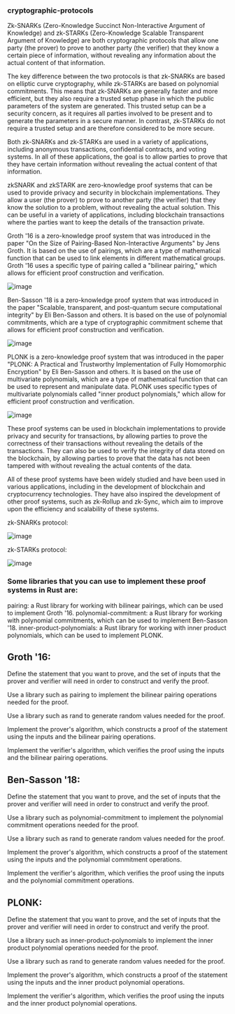 ### cryptographic-protocols


Zk-SNARKs (Zero-Knowledge Succinct Non-Interactive Argument of Knowledge) and zk-STARKs (Zero-Knowledge Scalable Transparent Argument of Knowledge) are both cryptographic protocols that allow one party (the prover) to prove to another party (the verifier) that they know a certain piece of information, without revealing any information about the actual content of that information.

The key difference between the two protocols is that zk-SNARKs are based on elliptic curve cryptography, while zk-STARKs are based on polynomial commitments. This means that zk-SNARKs are generally faster and more efficient, but they also require a trusted setup phase in which the public parameters of the system are generated. This trusted setup can be a security concern, as it requires all parties involved to be present and to generate the parameters in a secure manner. In contrast, zk-STARKs do not require a trusted setup and are therefore considered to be more secure.

Both zk-SNARKs and zk-STARKs are used in a variety of applications, including anonymous transactions, confidential contracts, and voting systems. In all of these applications, the goal is to allow parties to prove that they have certain information without revealing the actual content of that information.

zkSNARK and zkSTARK are zero-knowledge proof systems that can be used to provide privacy and security in blockchain implementations. They allow a user (the prover) to prove to another party (the verifier) that they know the solution to a problem, without revealing the actual solution. This can be useful in a variety of applications, including blockchain transactions where the parties want to keep the details of the transaction private.

Groth '16 is a zero-knowledge proof system that was introduced in the paper "On the Size of Pairing-Based Non-Interactive Arguments" by Jens Groth. It is based on the use of pairings, which are a type of mathematical function that can be used to link elements in different mathematical groups. Groth '16 uses a specific type of pairing called a "bilinear pairing," which allows for efficient proof construction and verification.

![image](https://user-images.githubusercontent.com/117555665/208240870-9a32b167-c201-4951-8a6f-b626af2aabc5.png)


Ben-Sasson '18 is a zero-knowledge proof system that was introduced in the paper "Scalable, transparent, and post-quantum secure computational integrity" by Eli Ben-Sasson and others. It is based on the use of polynomial commitments, which are a type of cryptographic commitment scheme that allows for efficient proof construction and verification.

![image](https://user-images.githubusercontent.com/117555665/208240887-ca9fd178-ca13-483a-ba7c-8e793f3e8d2a.png)


PLONK is a zero-knowledge proof system that was introduced in the paper "PLONK: A Practical and Trustworthy Implementation of Fully Homomorphic Encryption" by Eli Ben-Sasson and others. It is based on the use of multivariate polynomials, which are a type of mathematical function that can be used to represent and manipulate data. PLONK uses specific types of multivariate polynomials called "inner product polynomials," which allow for efficient proof construction and verification.

![image](https://user-images.githubusercontent.com/117555665/208240914-9fe950b2-1bef-4e6b-89da-a316ab696914.png)



These proof systems can be used in blockchain implementations to provide privacy and security for transactions, by allowing parties to prove the correctness of their transactions without revealing the details of the transactions. They can also be used to verify the integrity of data stored on the blockchain, by allowing parties to prove that the data has not been tampered with without revealing the actual contents of the data.

All of these proof systems have been widely studied and have been used in various applications, including in the development of blockchain and cryptocurrency technologies. They have also inspired the development of other proof systems, such as zk-Rollup and zk-Sync, which aim to improve upon the efficiency and scalability of these systems.


zk-SNARKs protocol:

![image](https://user-images.githubusercontent.com/117555665/208236100-45220589-e547-4888-b013-f1274047f5f1.png)


zk-STARKs protocol:

![image](https://user-images.githubusercontent.com/117555665/208236120-3b4d7597-49d4-4e04-affa-afbbf281c772.png)


### Some libraries that you can use to implement these proof systems in Rust are:

pairing: a Rust library for working with bilinear pairings, which can be used to implement Groth '16.
polynomial-commitment: a Rust library for working with polynomial commitments, which can be used to implement Ben-Sasson '18.
inner-product-polynomials: a Rust library for working with inner product polynomials, which can be used to implement PLONK.

## Groth '16:

Define the statement that you want to prove, and the set of inputs that the prover and verifier will need in order to construct and verify the proof.

Use a library such as pairing to implement the bilinear pairing operations needed for the proof.

Use a library such as rand to generate random values needed for the proof.

Implement the prover's algorithm, which constructs a proof of the statement using the inputs and the bilinear pairing operations.

Implement the verifier's algorithm, which verifies the proof using the inputs and the bilinear pairing operations.

## Ben-Sasson '18:

Define the statement that you want to prove, and the set of inputs that the prover and verifier will need in order to construct and verify the proof.

Use a library such as polynomial-commitment to implement the polynomial commitment operations needed for the proof.

Use a library such as rand to generate random values needed for the proof.

Implement the prover's algorithm, which constructs a proof of the statement using the inputs and the polynomial commitment operations.

Implement the verifier's algorithm, which verifies the proof using the inputs and the polynomial commitment operations.

## PLONK:

Define the statement that you want to prove, and the set of inputs that the prover and verifier will need in order to construct and verify the proof.

Use a library such as inner-product-polynomials to implement the inner product polynomial operations needed for the proof.

Use a library such as rand to generate random values needed for the proof.

Implement the prover's algorithm, which constructs a proof of the statement using the inputs and the inner product polynomial operations.

Implement the verifier's algorithm, which verifies the proof using the inputs and the inner product polynomial operations.



